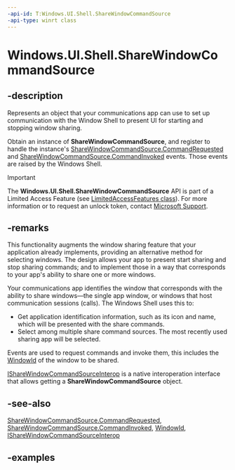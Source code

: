 ```yaml
---
-api-id: T:Windows.UI.Shell.ShareWindowCommandSource
-api-type: winrt class
---
```


# Windows.UI.Shell.ShareWindowCommandSource

<!--
public sealed class ShareWindowCommandSource
-->

## -description
Represents an object that your communications app can use to set up communication with the Window Shell to present UI for starting and stopping window sharing. 

Obtain an instance of **ShareWindowCommandSource**, and register to handle the instance's [ShareWindowCommandSource.CommandRequested](sharewindowcommandsource_commandrequested.md) and [ShareWindowCommandSource.CommandInvoked](sharewindowcommandsource_commandinvoked.md) events. Those events are raised by the Windows Shell.

> [!IMPORTANT]
> The **Windows.UI.Shell.ShareWindowCommandSource** API is part of a Limited Access Feature (see [LimitedAccessFeatures class](/uwp/api/windows.applicationmodel.limitedaccessfeatures)). For more information or to request an unlock token, contact [Microsoft Support](https://aka.ms/LAFAccessRequests).

## -remarks
This functionality augments the window sharing feature that your application already implements, providing an alternative method for selecting windows. The design allows your app to present start sharing and stop sharing commands; and to implement those in a way that corresponds to your app's ability to share one or more windows.

Your communications app identifies the window that corresponds with the ability to share windows&mdash;the single app window, or windows that host communication sessions (calls). The Windows Shell uses this to:

* Get application identification information, such as its icon and name, which will be presented with the share commands.
* Select among multiple share command sources. The most recently used sharing app will be selected.

Events are used to request commands and invoke them, this includes the [WindowId](/uwp/api/windows.ui.windowid) of the window to be shared.

[IShareWindowCommandSourceInterop](/windows/win32/api/sharewindowcommandsourceinterop/nn-sharewindowcommandsourceinterop-isharewindowcommandsourceinterop) is a native interoperation interface that allows getting a **ShareWindowCommandSource** object.

## -see-also
[ShareWindowCommandSource.CommandRequested](sharewindowcommandsource_commandrequested.md), [ShareWindowCommandSource.CommandInvoked](sharewindowcommandsource_commandinvoked.md), [WindowId](/uwp/api/windows.ui.windowid), [IShareWindowCommandSourceInterop](/windows/win32/api/sharewindowcommandsourceinterop/nn-sharewindowcommandsourceinterop-isharewindowcommandsourceinterop)

## -examples
